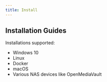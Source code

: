 ```yaml
---
title: Install
---
```


## Installation Guides

Installations supported:

* Windows 10
* Linux
* Docker
* macOS
* Various NAS devices like OpenMediaVault